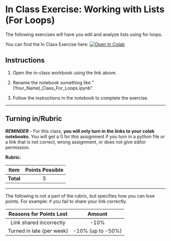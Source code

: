# In Class Exercise: Working with Lists (For Loops)

The following exercises will have you edit and analyze lists using for loops. 

You can find the In Class Exercise here: <a href="https://colab.research.google.com/github/byu-cce270/content/blob/main/docs/unit2/01_for_loops_into_functions/(Starter_Workbook)_Class_For_Loops.ipynb" target="_blank"><img src="https://colab.research.google.com/assets/colab-badge.svg" alt="Open In Colab"/></a>

## Instructions

1. Open the in-class workbook using the link above.

2. Rename the notebook something like "(Your_Name)_Class_For_Loops.ipynb".

3. Follow the instructions in the notebook to complete the exercise.

---
			
## Turning in/Rubric

**_REMINDER_** - For this class, **you will only turn in the links to your colab notebooks**. You will get a 0 for this assignment if you turn in a python file or a link that is not correct, wrong assignment, or does not give editor permission.

**Rubric:**

|                      Item                      | Points Possible |
|:----------------------------------------------:|:---------------:|
| <div style="text-align: right">**Total**</div> |        5        |

---

The following is not a part of the rubric, but specifies how you can lose points. For example: if you fail to share your link correctly.

| **Reasons for Points Lost** |    **Amount**     |  
|:---------------------------:|:-----------------:|
|   Link shared incorrectly   |       -10%        |
|  Turned in late (per week)  | -10% (up to -50%) |